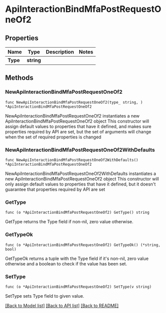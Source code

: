 # ApiInteractionBindMfaPostRequestOneOf2

## Properties

Name | Type | Description | Notes
------------ | ------------- | ------------- | -------------
**Type** | **string** |  | 

## Methods

### NewApiInteractionBindMfaPostRequestOneOf2

`func NewApiInteractionBindMfaPostRequestOneOf2(type_ string, ) *ApiInteractionBindMfaPostRequestOneOf2`

NewApiInteractionBindMfaPostRequestOneOf2 instantiates a new ApiInteractionBindMfaPostRequestOneOf2 object
This constructor will assign default values to properties that have it defined,
and makes sure properties required by API are set, but the set of arguments
will change when the set of required properties is changed

### NewApiInteractionBindMfaPostRequestOneOf2WithDefaults

`func NewApiInteractionBindMfaPostRequestOneOf2WithDefaults() *ApiInteractionBindMfaPostRequestOneOf2`

NewApiInteractionBindMfaPostRequestOneOf2WithDefaults instantiates a new ApiInteractionBindMfaPostRequestOneOf2 object
This constructor will only assign default values to properties that have it defined,
but it doesn't guarantee that properties required by API are set

### GetType

`func (o *ApiInteractionBindMfaPostRequestOneOf2) GetType() string`

GetType returns the Type field if non-nil, zero value otherwise.

### GetTypeOk

`func (o *ApiInteractionBindMfaPostRequestOneOf2) GetTypeOk() (*string, bool)`

GetTypeOk returns a tuple with the Type field if it's non-nil, zero value otherwise
and a boolean to check if the value has been set.

### SetType

`func (o *ApiInteractionBindMfaPostRequestOneOf2) SetType(v string)`

SetType sets Type field to given value.



[[Back to Model list]](../README.md#documentation-for-models) [[Back to API list]](../README.md#documentation-for-api-endpoints) [[Back to README]](../README.md)


